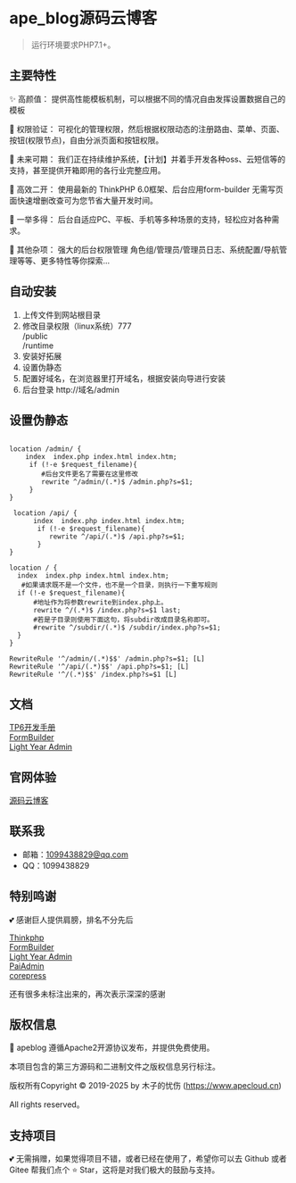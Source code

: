 ape_blog源码云博客
===============

> 运行环境要求PHP7.1+。

## 主要特性

✨ 高颜值： 提供高性能模板机制，可以根据不同的情况自由发挥设置数据自己的模板

🔐 权限验证： 可视化的管理权限，然后根据权限动态的注册路由、菜单、页面、按钮(权限节点)，自由分派页面和按钮权限。

📝 未来可期： 我们正在持续维护系统，【计划】并着手开发各种oss、云短信等的支持，甚至提供开箱即用的各行业完整应用。

🚀 高效二开： 使用最新的 ThinkPHP 6.0框架、后台应用form-builder 无需写页面快速增删改查可为您节省大量开发时间。

🧱 一举多得： 后台自适应PC、平板、手机等多种场景的支持，轻松应对各种需求。

💖 其他杂项： 强大的后台权限管理 角色组/管理员/管理员日志、系统配置/导航管理等等、更多特性等你探索...

## 自动安装
1. 上传文件到网站根目录
2. 修改目录权限（linux系统）777  
   /public  
   /runtime
3. 安装好拓展
4. 设置伪静态
5. 配置好域名，在浏览器里打开域名，根据安装向导进行安装
6. 后台登录 http://域名/admin

## 设置伪静态

```ngnixconf

location /admin/ {
    index  index.php index.html index.htm;
     if (!-e $request_filename){
        #后台文件更名了需要在这里修改
        rewrite ^/admin/(.*)$ /admin.php?s=$1;
     }
}

 location /api/ {
      index  index.php index.html index.htm;
       if (!-e $request_filename){
          rewrite ^/api/(.*)$ /api.php?s=$1;
       }
}

location / {
  index  index.php index.html index.htm;
   #如果请求既不是一个文件，也不是一个目录，则执行一下重写规则
  if (!-e $request_filename){
      #地址作为将参数rewrite到index.php上。
      rewrite ^/(.*)$ /index.php?s=$1 last;
      #若是子目录则使用下面这句，将subdir改成目录名称即可。
      #rewrite ^/subdir/(.*)$ /subdir/index.php?s=$1;
  }    
}

```

```apacheconf
RewriteRule '^/admin/(.*)$$' /admin.php?s=$1; [L] 
RewriteRule '^/api/(.*)$$' /api.php?s=$1; [L] 
RewriteRule '^/(.*)$$' /index.php?s=$1 [L] 
```

## 文档

[TP6开发手册](https://www.kancloud.cn/manual/thinkphp6_0/content)  
[FormBuilder](http://php.form-create.com/)  
[Light Year Admin](http://www.itshubao.com/doc-lyear/lyear.html)  

## 官网体验

[源码云博客](https://blog.apecloud.cn/)  

## 联系我

- 邮箱：1099438829@qq.com 
- QQ：1099438829  

## 特别鸣谢
💕 感谢巨人提供肩膀，排名不分先后

[Thinkphp](https://www.thinkphp.cn/)  
[FormBuilder](http://php.form-create.com/)  
[Light Year Admin](https://gitee.com/yinqi/Light-Year-Admin-Template)  
[PaiAdmin](http://demo.kuzuozhou.cn/)  
[corepress](https://www.lovestu.com/corepress.html)  

还有很多未标注出来的，再次表示深深的感谢

## 版权信息
🔐 apeblog 遵循Apache2开源协议发布，并提供免费使用。

本项目包含的第三方源码和二进制文件之版权信息另行标注。

版权所有Copyright © 2019-2025 by 木子的忧伤 (https://www.apecloud.cn)

All rights reserved。

## 支持项目
💕 无需捐赠，如果觉得项目不错，或者已经在使用了，希望你可以去 Github 或者 Gitee 帮我们点个 ⭐ Star，这将是对我们极大的鼓励与支持。
